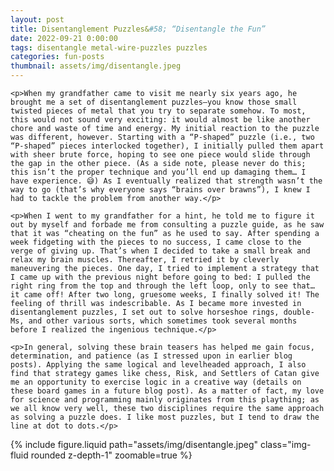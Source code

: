 ```yaml
---
layout: post
title: Disentanglement Puzzles&#58; “Disentangle the Fun”
date: 2022-09-21 0:00:00
tags: disentangle metal-wire-puzzles puzzles
categories: fun-posts
thumbnail: assets/img/disentangle.jpeg
---
```


<div>

    <p>When my grandfather came to visit me nearly six years ago, he brought me a set of disentanglement puzzles—you know those small twisted pieces of metal that you try to separate somehow. To most, this would not sound very exciting: it would almost be like another chore and waste of time and energy. My initial reaction to the puzzle was different, however. Starting with a “P-shaped” puzzle (i.e., two “P-shaped” pieces interlocked together), I initially pulled them apart with sheer brute force, hoping to see one piece would slide through the gap in the other piece. (As a side note, please never do this; this isn’t the proper technique and you’ll end up damaging them… I have experience. 😅) As I eventually realized that strength wasn’t the way to go (that’s why everyone says “brains over brawns”), I knew I had to tackle the problem from another way.</p>

    <p>When I went to my grandfather for a hint, he told me to figure it out by myself and forbade me from consulting a puzzle guide, as he saw that it was “cheating on the fun” as he used to say. After spending a week fidgeting with the pieces to no success, I came close to the verge of giving up. That’s when I decided to take a small break and relax my brain muscles. Thereafter, I retried it by cleverly maneuvering the pieces. One day, I tried to implement a strategy that I came up with the previous night before going to bed: I pulled the right ring from the top and through the left loop, only to see that… it came off! After two long, gruesome weeks, I finally solved it! The feeling of thrill was indescribable. As I became more invested in disentanglement puzzles, I set out to solve horseshoe rings, double-Ms, and other various sorts, which sometimes took several months before I realized the ingenious technique.</p>

    <p>In general, solving these brain teasers has helped me gain focus, determination, and patience (as I stressed upon in earlier blog posts). Applying the same logical and levelheaded approach, I also find that strategy games like chess, Risk, and Settlers of Catan give me an opportunity to exercise logic in a creative way (details on these board games in a future blog post). As a matter of fact, my love for science and programming mainly originates from this plaything; as we all know very well, these two disciplines require the same approach as solving a puzzle does. I like most puzzles, but I tend to draw the line at dot to dots.</p>

</div>

<div class="row mt-3">
    <div class="col-sm mt-3 mt-md-0">
        {% include figure.liquid path="assets/img/disentangle.jpeg" class="img-fluid rounded z-depth-1" zoomable=true %}
    </div>
</div>
